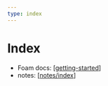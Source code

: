 ```yaml
---
type: index
---
```


# Index

- Foam docs: [[getting-started]]
- notes: [[notes/index]]

[//begin]: # "Autogenerated link references for markdown compatibility"
[getting-started]: docs/getting-started.md "Getting Started"
[notes/index]: notes/index.md "Notes Index"
[//end]: # "Autogenerated link references"
